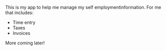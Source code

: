 This is my app to help me manage my self employmentinformation. For me that includes:

- Time entry
- Taxes
- Invoices

More coming later!
